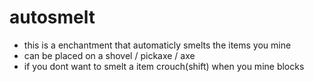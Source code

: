 # autosmelt
- this is a enchantment that automaticly smelts the items you mine
- can be placed on a shovel / pickaxe / axe
- if you dont want to smelt a item crouch(shift) when you mine blocks